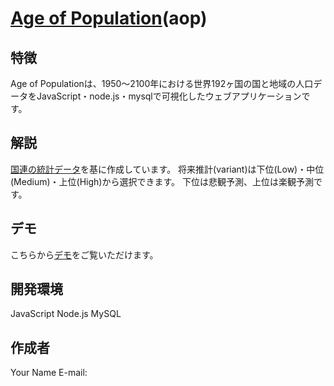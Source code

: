 # [Age of Population](http://tk2-233-26141.vs.sakura.ne.jp/aop/index.html?location=japan&year=2024&rank=medium)(aop)

## 特徴
Age of Populationは、1950～2100年における世界192ヶ国の国と地域の人口データをJavaScript・node.js・mysqlで可視化したウェブアプリケーションです。

## 解説
[国連の統計データ](https://population.un.org/wpp/Download/Standard/Population/)を基に作成しています。
将来推計(variant)は下位(Low)・中位(Medium)・上位(High)から選択できます。
下位は悲観予測、上位は楽観予測です。

## デモ
こちらから[デモ](http://tk2-233-26141.vs.sakura.ne.jp/aop/index.html?location=japan&year=2024&rank=medium)をご覧いただけます。

## 開発環境
JavaScript
Node.js
MySQL

## 作成者
Your Name
E-mail:

